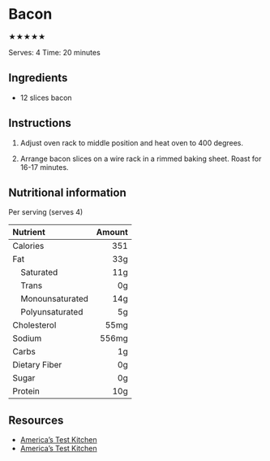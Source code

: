 # Bacon

★★★★★

Serves: 4
Time: 20 minutes

## Ingredients

* 12 slices bacon

## Instructions

1. Adjust oven rack to middle position and heat oven to 400 degrees.

2. Arrange bacon slices on a wire rack in a rimmed baking sheet. Roast for 16-17 minutes.

## Nutritional information

Per serving (serves 4)

Nutrient              | Amount
:-------------------- | -----:
Calories              | 351
Fat                   | 33g
&emsp;Saturated       | 11g
&emsp;Trans           | 0g
&emsp;Monounsaturated | 14g
&emsp;Polyunsaturated | 5g
Cholesterol           | 55mg
Sodium                | 556mg
Carbs                 | 1g
Dietary Fiber         | 0g
Sugar                 | 0g
Protein               | 10g

## Resources

* [America’s Test Kitchen](https://www.americastestkitchen.com/recipes/771-oven-fried-bacon)
* [America’s Test Kitchen](https://www.americastestkitchen.com/episode/87-bacon-eggs-and-homefries)

